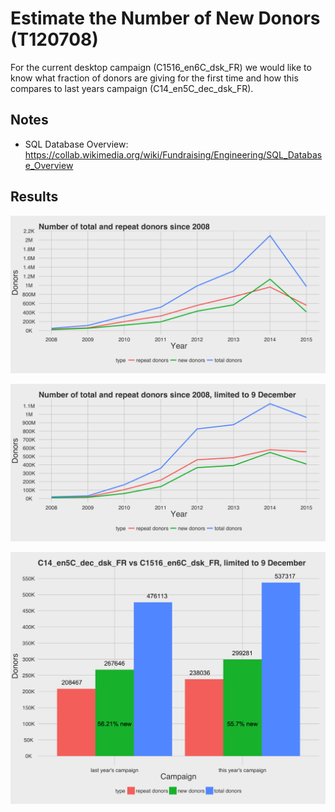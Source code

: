 # Estimate the Number of New Donors (T120708)

For the current desktop campaign (C1516_en6C_dsk_FR) we would like to know what fraction of donors are giving for the first time and how this compares to last years campaign (C14_en5C_dec_dsk_FR).

## Notes

* SQL Database Overview: https://collab.wikimedia.org/wiki/Fundraising/Engineering/SQL_Database_Overview

## Results

![](plot_donors_by_year.png)

![](plot_donors_by_year_standardized.png)

![](plot_donors_by_campaign.png)
